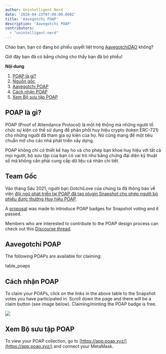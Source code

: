 ```yaml
---
author: Unintelligent Nerd
date: '2020-04-23T07:00:00.000Z'
title: 'Aavegotchi POAP'
description: 'Aavegotchi POAP'
contributors:
  - "unintelligent-nerd"
---
```


Chào bạn, bạn có đang bỏ phiếu quyết liệt trong [AavegotchiDAO](/dao) không?

Giờ đây bạn đã có bằng chứng cho thấy bạn đã bỏ phiếu!

<div class="contentsBox">

**Nội dung**

<ol>
<li><a href=#what-are-poaps->POAP là gì?</a></li>
<li><a href=#origins>Nguồn gốc</a></li>
<li><a href=#aavegotchi-poaps>Aavegotchi POAP</a></li>
<li><a href=#claiming-the-poaps>Cách nhận POAP</a></li>
<li><a href=#viewing-your-poap-collection>Xem Bộ sưu tập POAP</a></li>
</ol>

</div>

## POAP là gì?

POAP (Proof of Attendance Protocol) là một hệ thống mà những người tổ chức sự kiện có thể sử dụng để phân phối huy hiệu crypto (token ERC-721) cho những người đã tham gia sự kiện của họ. Nó cũng mang đế một tiêu chuẩn mở cho các nhà phát triển xây dựng.

POAP không chỉ có thiết kế hay ho và cho phép bạn khoe huy hiệu với tất cả mọi người, bộ sưu tập của bạn có vai trò như bằng chứng đại diện kỹ thuật số mà không cần phải cung cấp dữ liệu cá nhân chi tiết.

## Team Gốc

Vào tháng Sáu 2021, người bạn GotchiLove của chúng ta đã thông báo về việc [ đội ngũ phát triển tại POAP đã tạo plugin Snapshot cho phép người bỏ phiếu được thưởng Huy hiệu POAP](https://dao.aavegotchi.com/t/poap-plugin-for-snapshot-votes/1932).

A [proposal](https://snapshot.org/#/aavegotchi.eth/proposal/0xd28d1927cbcee262fe8a4cd4c2363e5ac1c313e893caef40600c9c536817311e) was made to introduce POAP badges for Snapshot voting and it passed.

Members who are interested to contribute to the POAP design process can check out this [Discourse thread](https://dao.aavegotchi.com/t/poap-design-process/2854).

## Aavegotchi POAP

The following POAPs are available for claiming:

table_poaps

## Cách nhận POAP

To claim your POAPs, click on the links in the above table to the Snapshot votes you have participated in. Scroll down the page and there will be a claim button (see image below). Claiming/minting the POAP badge is free.

<img src="/poap/claiming-poap.png" />

## Xem Bộ sưu tập POAP

To view your POAP collection, go to [https://app.poap.xyz/](https://app.poap.xyz/) and connect your MetaMask.